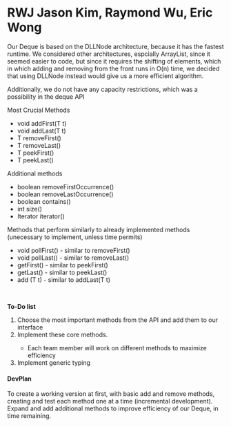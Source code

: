 # RWJ Jason Kim, Raymond Wu, Eric Wong

<p> Our Deque is based on the DLLNode architecture, because it has the fastest runtime. We considered other architectures, espcially ArrayList, since it seemed easier to code, but since it requires the shifting of elements, which in which adding and removing from the front runs in O(n) time, we decided that using DLLNode instead would give us a more efficient algorithm. </p>
<p> Additionally, we do not have any capacity restrictions, which was a possibility in the deque API </p>
<p>Most Crucial Methods</p>
<ul> 
  <li> void addFirst(T t) </li>
  <li> void addLast(T t)</li>
  <li> T removeFirst() </li>
  <li> T removeLast() </li>
  <li> T peekFirst() </li>
  <li> T peekLast() </li>
  </ul>
  <p> Additional methods </pl>
  <ul>
  <li> boolean removeFirstOccurrence() </li>
  <li> boolean removeLastOccurrence() </li>
  <li> boolean contains() </li>
  <li> int size() </li>
  <li> Iterator iterator() </li>
  </ul>
  <p> Methods that perform similarly to already implemented methods (unecessary to implement, unless time permits) </p>
  <ul> 
  <li> void pollFirst() - similar to removeFirst()</li>
  <li> void pollLast() - similar to removeLast()</li>
  <li> getFirst() - similar to peekFirst() </li>
  <li> getLast() - similar to peekLast() </li>
  <li> add (T t) - similar to addLast(T t) </li>
  </ul><br>
  
  
<b> To-Do list </b>
  <ol> <li> Choose the most important methods from the API and add them to our interface </li>
  <li> Implement these core methods. </li>
  <ul> <li> Each team member will work on different methods to maximize efficiency </li> </ul>
  <li> Implement generic typing </li>
  </ol>
      
  
<h4> DevPlan </h4>
<p> To create a working version at first, with basic add and remove methods, creating and test each method one at a time (incremental development). Expand and add additional methods to improve efficiency of our Deque, in time remaining. </p>

